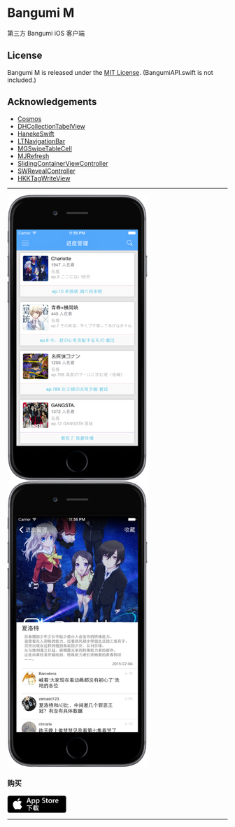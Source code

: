 # Bangumi M
第三方 Bangumi iOS 客户端


## License
Bangumi M is released under the [MIT License](./LICENSE).
(BangumiAPI.swift is not included.)

## Acknowledgements
- [Cosmos](https://github.com/exchangegroup/Cosmos)
- [DHCollectionTabelView](https://github.com/DahanHu/DHCollectionTableView)
- [HanekeSwift](https://github.com/Haneke/HanekeSwift)
- [LTNavigationBar](https://github.com/ltebean/LTNavigationBar)
- [MGSwipeTableCell](https://github.com/MortimerGoro/MGSwipeTableCell)
- [MJRefresh](https://github.com/CoderMJLee/MJRefresh)
- [SlidingContainerViewController](https://github.com/cemolcay/SlidingContainerViewController)
- [SWRevealController](https://github.com/John-Lluch/SWRevealViewController)
- [HKKTagWriteView](https://github.com/fullc0de/HKKTagWriteView)

----------
<img src="./screenshot/6_final/iPhone6/list.PNG" width = "320" alt="list" align=center />
<img src="./screenshot/6_final/iPhone6/detail.PNG" width = "320" alt="detail" align=center />

### 购买
[<img src="./screenshot/Badge_CN/Download_on_the_App_Store_Badge_CN_135x40.png" alt="detail" align=center />](https://itunes.apple.com/cn/app/bangumi-m/id1029813683?l=en&mt=8)

----------
